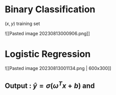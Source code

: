 # Binary Classification

$(x,y)$ training set

![[Pasted image 20230813000906.png]]



# Logistic Regression
![[Pasted image 20230813001134.png | 600x300]]

## Output : $\hat{y} = \sigma(\omega^T x + b)$ and 